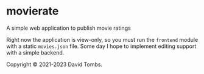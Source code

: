 # movierate
A simple web application to publish movie ratings

Right now the application is view-only, so you must run the `frontend` module with a static `movies.json` file.
Some day I hope to implement editing support with a simple backend.

Copyright © 2021-2023 David Tombs.
